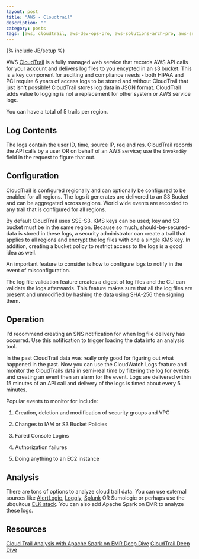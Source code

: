```yaml
---
layout: post
title: "AWS - Cloudtrail"
description: ""
category: posts
tags: [aws, cloudtrail, aws-dev-ops-pro, aws-solutions-arch-pro, aws-services]
---
```

{% include JB/setup %}

AWS [CloudTrail](https://aws.amazon.com/documentation/cloudtrail/) is a fully managed web service that records AWS API calls for your account and delivers log files to you encypted in an s3 bucket. This is a key component for auditing and compliance needs - both HIPAA and PCI require 6 years of access logs to be stored and without CloudTrail that just isn't possible! CloudTrail stores log data in JSON format. CloudTrail adds value to logging is not a replacement for other system or AWS service logs.

You can have a total of 5 trails per region.

## Log Contents 

The logs contain the user ID, time, source IP, req and res. CloudTrail records the API calls by a user OR on behalf of an AWS service; use the `invokedBy` field in the request to figure that out.

## Configuration

CloudTrail is configured regionally and can optionally be configured to be enabled for all regions. The logs it generates are delivered to an S3 Bucket and can be aggregated across regions. World wide events are recorded to any trail that is configured for all regions. 

By default CloudTrail uses SSE-S3. KMS keys can be used; key and S3 bucket must be in the same region. Because so much, should-be-secured-data is stored in these logs, a security administrator can create a trail that applies to all regions and encrypt the log files with one a single KMS key. In addition, creating a bucket policy to restrict access to the logs is a good idea as well.

An important feature to consider is how to configure logs to notify in the event of misconfiguration.

The log file validation feature creates a digest of log files and the CLI can validate the logs afterwards. This feature makes sure that all the log files are present and unmodified by hashing the data using SHA-256 then signing them. 

## Operation

I'd recommend creating an SNS notification for when log file delivery has occurred. Use this notification to trigger loading the data into an analysis tool. 

In the past CloudTrail data was really only good for figuring out what happened in the past. Now you can use the CloudWatch Logs feature and monitor the CloudTrails data in semi-real time by filtering the log for events and creating an event then an alarm for the event. Logs are delivered within 15 minutes of an API call and delivery of the logs is timed about every 5 minutes.

Popular events to monitor for include: 

1. Creation, deletion and modification of security groups and VPC

1. Changes to IAM or S3 Bucket Policies

1. Failed Console Logins

1. Authorization failures

1. Doing anything to an EC2 instance


## Analysis

There are tons of options to analyze cloud trail data. You can use external sources like [AlertLogic](https://www.alertlogic.com/solutions/log-correlation-and-analysis/), [Loggly](https://www.loggly.com/intro-to-log-management/), [Splunk](https://www.splunk.com/) OR Sumologic or perhaps use the ubquitous [ELK stack](https://www.elastic.co/webinars/introduction-elk-stack). You can also add Apache Spark on EMR to analyze these logs.

## Resources

[Cloud Trail Analysis with Apache Spark on EMR Deep Dive](https://www.youtube.com/watch?v=oZ8HswQSbNQ)
[CloudTrail Deep Dive](https://www.youtube.com/watch?v=t0e-mz_I2OU)